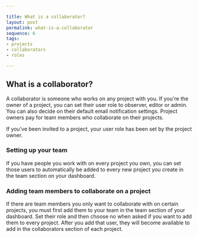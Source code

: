 ```yaml
---

title: What is a collaborator?
layout: post
permalink: what-is-a-collaborator 
sequence: 6
tags:
- projects
- collaborators
- roles

---
```


## What is a collaborator? 
A collaborator is someone who works on any project with you. If you're the owner of a project, you can set their user role to observer, editor or admin. You can also decide on their default email notification settings. Project owners pay for team members who collaborate on their projects.

If you've been invited to a project, your user role has been set by the project owner. 

### Setting up your team
If you have people you work with on every project you own, you can set those users to automatically be added to every new project you create in the team section on your dashboard. 

### Adding team members to collaborate on a project 
If there are team members you only want to collaborate with on certain projects, you must first add them to your team in the team section of your dashboard. Set their role and then choose no when asked if you want to add them to every project. After you add that user, they will become available to add in the collaborators section of each project.

